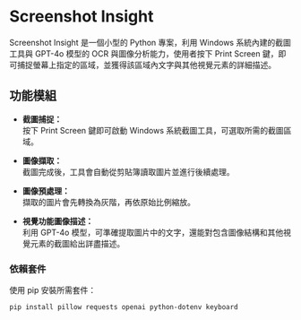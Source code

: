# Screenshot Insight

Screenshot Insight 是一個小型的 Python 專案，利用 Windows 系統內建的截圖工具與 GPT-4o 模型的 OCR 與圖像分析能力，使用者按下 Print Screen 鍵，即可捕捉螢幕上指定的區域，並獲得該區域內文字與其他視覺元素的詳細描述。

## 功能模組

- **截圖捕捉：**  
  按下 Print Screen 鍵即可啟動 Windows 系統截圖工具，可選取所需的截圖區域。

- **圖像擷取：**  
  截圖完成後，工具會自動從剪貼簿讀取圖片並進行後續處理。

- **圖像預處理：**  
  擷取的圖片會先轉換為灰階，再依原始比例縮放。

- **視覺功能圖像描述：**  
  利用 GPT-4o 模型，可準確提取圖片中的文字，還能對包含圖像結構和其他視覺元素的截圖給出詳盡描述。

### 依賴套件

使用 pip 安裝所需套件：

```sh
pip install pillow requests openai python-dotenv keyboard
